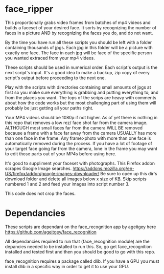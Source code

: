 # face_ripper
This proportionally grabs video frames from batches of mp4 videos and builds a faceset of your desired face.
It sorts by recognizing the number of faces in a picture AND by recognizing the faces you do, and do not want.

By the time you have run all these scripts you should be left with a folder containing thousands of jpgs.
Each jpg in this folder will be a picture with exactly one face.
The face in each jpg will be face of the specific person you wanted extraced from your mp4 videos.

These scripts should be used in numerical order.
Each script's output is the next script's input.
It's a good idea to make a backup, zip copy of every script's output before proceeding to the next one.

Play with the scripts with directories containing small amounts of jpgs at first so you make sure everything
is grabbing and putting everything to, and from the places you want. The tops of the scrips are heavy with comments
about how the code works but the most challenging part of using them will probably be just getting all your paths
right.

Your MP4 videos should be 1080p if not higher. As of yet there is nothing in this repo that removes a low rez/
face shot far from the camera image. ALTHOUGH most small faces far from the camera WILL BE removed because a frame with
a face far away from the camera USUALLY has more than one face in the frame. Any frame>photo with more than one face
is automatically removed during the process. If you have a lot of footage of your target face going far from the camera,
lone in the frame you may want to edit those parts out of your MP4s before using here.

It's good to suppliment your faceset with photographs. This Firefox addon scrapes Google Image searches.
https://addons.mozilla.org/en-US/firefox/addon/google-images-downloader/
Be sure to open up this dir's download folder and delete all images below x size of KB.
Skip scripts numbered 1 and 2 and feed your images into script number 3.

This code does not crop the faces.

# Dependancies
These scripts are dependant on the face_recognition app by ageitgey here https://github.com/ageitgey/face_recognition

All dependancies required to run that (face_recognition module) are the depancies needed to be installed to run this.
So, go get face_recognition installed and tested first and then you should be good to go with this repo.

face_recognition requires a package called dlib.
If you have a GPU you must install dlib in a specific way in order to get it to use your GPU.
